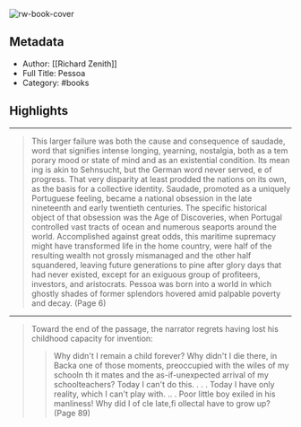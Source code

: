 ![rw-book-cover](https://books.google.com/books/content?id=ogkDEAAAQBAJ&printsec=frontcover&img=1&zoom=5&edge=curl&source=public)

## Metadata
- Author: [[Richard Zenith]]
- Full Title: Pessoa
- Category: #books

## Highlights
***

> This larger failure was both the cause and consequence of saudade, word that signifies intense longing, yearning, nostalgia, both as a tem porary mood or state of mind and as an existential condition. Its mean ing is akin to Sehnsucht, but the German word never served, e of progress. That very disparity at least prodded the nations on its own, as the basis for a collective identity. Saudade, promoted as a uniquely Portuguese feeling, became a national obsession in the late nineteenth and early twentieth centuries. The specific historical object of that obsession was the Age of Discoveries, when Portugal controlled vast tracts of ocean and numerous seaports around the world. Accomplished against great odds, this maritime supremacy might have transformed life in the home country, were half of the resulting wealth not grossly mismanaged and the other half squandered, leaving future generations to pine after glory days that had never existed, except for an exiguous group of profiteers, investors, and aristocrats. Pessoa was born into a world in which ghostly shades of former splendors hovered amid palpable poverty and decay. (Page 6)

***

> Toward the end of the passage, the narrator regrets having lost his childhood capacity for invention:
>
> > Why didn't I remain a child forever? Why didn't I die there, in Backa one of those moments, preoccupied with the wiles of my schooln th it mates and the as-if-unexpected arrival of my schoolteachers? Today I can't do this. . . . Today I have only reality, which I can't play with. .. . Poor little boy exiled in his manliness! Why did I of cle late,fi ollectal have to grow up? (Page 89)

